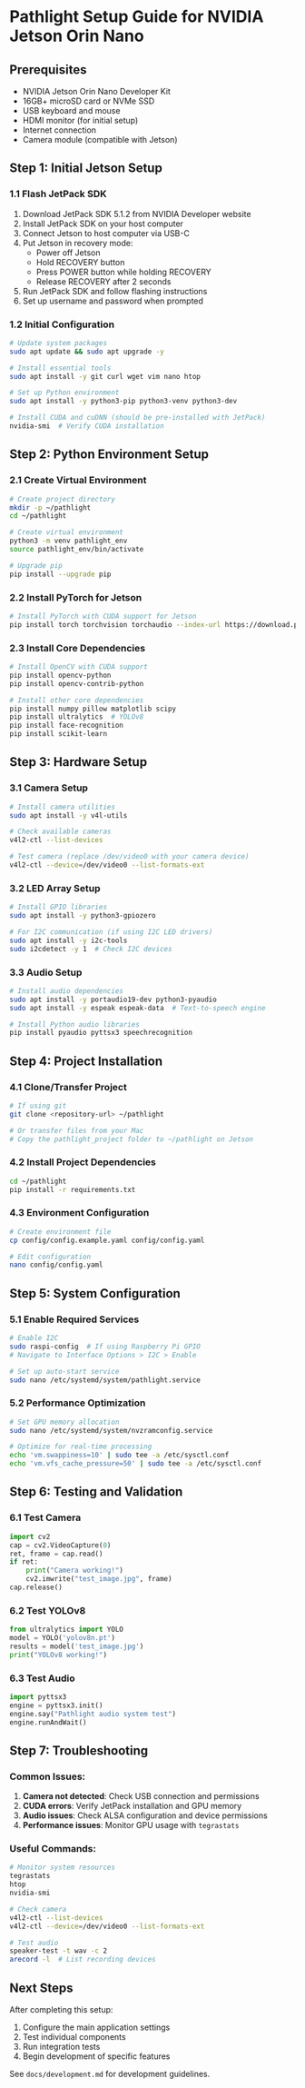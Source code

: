 # Pathlight Setup Guide for NVIDIA Jetson Orin Nano

## Prerequisites
- NVIDIA Jetson Orin Nano Developer Kit
- 16GB+ microSD card or NVMe SSD
- USB keyboard and mouse
- HDMI monitor (for initial setup)
- Internet connection
- Camera module (compatible with Jetson)

## Step 1: Initial Jetson Setup

### 1.1 Flash JetPack SDK
1. Download JetPack SDK 5.1.2 from NVIDIA Developer website
2. Install JetPack SDK on your host computer
3. Connect Jetson to host computer via USB-C
4. Put Jetson in recovery mode:
   - Power off Jetson
   - Hold RECOVERY button
   - Press POWER button while holding RECOVERY
   - Release RECOVERY after 2 seconds
5. Run JetPack SDK and follow flashing instructions
6. Set up username and password when prompted

### 1.2 Initial Configuration
```bash
# Update system packages
sudo apt update && sudo apt upgrade -y

# Install essential tools
sudo apt install -y git curl wget vim nano htop

# Set up Python environment
sudo apt install -y python3-pip python3-venv python3-dev

# Install CUDA and cuDNN (should be pre-installed with JetPack)
nvidia-smi  # Verify CUDA installation
```

## Step 2: Python Environment Setup

### 2.1 Create Virtual Environment
```bash
# Create project directory
mkdir -p ~/pathlight
cd ~/pathlight

# Create virtual environment
python3 -m venv pathlight_env
source pathlight_env/bin/activate

# Upgrade pip
pip install --upgrade pip
```

### 2.2 Install PyTorch for Jetson
```bash
# Install PyTorch with CUDA support for Jetson
pip install torch torchvision torchaudio --index-url https://download.pytorch.org/whl/cu118
```

### 2.3 Install Core Dependencies
```bash
# Install OpenCV with CUDA support
pip install opencv-python
pip install opencv-contrib-python

# Install other core dependencies
pip install numpy pillow matplotlib scipy
pip install ultralytics  # YOLOv8
pip install face-recognition
pip install scikit-learn
```

## Step 3: Hardware Setup

### 3.1 Camera Setup
```bash
# Install camera utilities
sudo apt install -y v4l-utils

# Check available cameras
v4l2-ctl --list-devices

# Test camera (replace /dev/video0 with your camera device)
v4l2-ctl --device=/dev/video0 --list-formats-ext
```

### 3.2 LED Array Setup
```bash
# Install GPIO libraries
sudo apt install -y python3-gpiozero

# For I2C communication (if using I2C LED drivers)
sudo apt install -y i2c-tools
sudo i2cdetect -y 1  # Check I2C devices
```

### 3.3 Audio Setup
```bash
# Install audio dependencies
sudo apt install -y portaudio19-dev python3-pyaudio
sudo apt install -y espeak espeak-data  # Text-to-speech engine

# Install Python audio libraries
pip install pyaudio pyttsx3 speechrecognition
```

## Step 4: Project Installation

### 4.1 Clone/Transfer Project
```bash
# If using git
git clone <repository-url> ~/pathlight

# Or transfer files from your Mac
# Copy the pathlight_project folder to ~/pathlight on Jetson
```

### 4.2 Install Project Dependencies
```bash
cd ~/pathlight
pip install -r requirements.txt
```

### 4.3 Environment Configuration
```bash
# Create environment file
cp config/config.example.yaml config/config.yaml

# Edit configuration
nano config/config.yaml
```

## Step 5: System Configuration

### 5.1 Enable Required Services
```bash
# Enable I2C
sudo raspi-config  # If using Raspberry Pi GPIO
# Navigate to Interface Options > I2C > Enable

# Set up auto-start service
sudo nano /etc/systemd/system/pathlight.service
```

### 5.2 Performance Optimization
```bash
# Set GPU memory allocation
sudo nano /etc/systemd/system/nvzramconfig.service

# Optimize for real-time processing
echo 'vm.swappiness=10' | sudo tee -a /etc/sysctl.conf
echo 'vm.vfs_cache_pressure=50' | sudo tee -a /etc/sysctl.conf
```

## Step 6: Testing and Validation

### 6.1 Test Camera
```python
import cv2
cap = cv2.VideoCapture(0)
ret, frame = cap.read()
if ret:
    print("Camera working!")
    cv2.imwrite("test_image.jpg", frame)
cap.release()
```

### 6.2 Test YOLOv8
```python
from ultralytics import YOLO
model = YOLO('yolov8n.pt')
results = model('test_image.jpg')
print("YOLOv8 working!")
```

### 6.3 Test Audio
```python
import pyttsx3
engine = pyttsx3.init()
engine.say("Pathlight audio system test")
engine.runAndWait()
```

## Step 7: Troubleshooting

### Common Issues:
1. **Camera not detected**: Check USB connection and permissions
2. **CUDA errors**: Verify JetPack installation and GPU memory
3. **Audio issues**: Check ALSA configuration and device permissions
4. **Performance issues**: Monitor GPU usage with `tegrastats`

### Useful Commands:
```bash
# Monitor system resources
tegrastats
htop
nvidia-smi

# Check camera
v4l2-ctl --list-devices
v4l2-ctl --device=/dev/video0 --list-formats-ext

# Test audio
speaker-test -t wav -c 2
arecord -l  # List recording devices
```

## Next Steps
After completing this setup:
1. Configure the main application settings
2. Test individual components
3. Run integration tests
4. Begin development of specific features

See `docs/development.md` for development guidelines. 